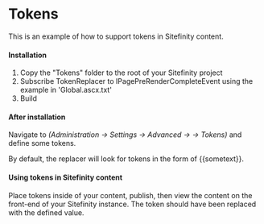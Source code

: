 # Tokens

This is an example of how to support tokens in Sitefinity content.

#### Installation

1. Copy the "Tokens" folder to the root of your Sitefinity project
2. Subscribe TokenReplacer to IPagePreRenderCompleteEvent using the example in 'Global.ascx.txt'
3. Build

#### After installation

Navigate to _(Administration -> Settings -> Advanced -> -> Tokens)_ and define some tokens.

By default, the replacer will look for tokens in the form of {{sometext}}.


#### Using tokens in Sitefinity content

Place tokens inside of your content, publish, then view the content on the front-end of your Sitefinity instance. The token should have been replaced with the defined value.